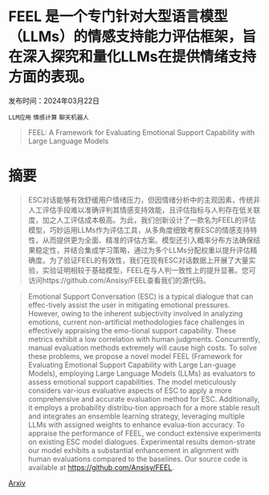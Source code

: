# FEEL 是一个专门针对大型语言模型（LLMs）的情感支持能力评估框架，旨在深入探究和量化LLMs在提供情绪支持方面的表现。

发布时间：2024年03月22日

`LLM应用` `情感计算` `聊天机器人`

> FEEL: A Framework for Evaluating Emotional Support Capability with Large Language Models

# 摘要

> ESC对话能够有效舒缓用户情绪压力，但因情绪分析中的主观因素，传统非人工评估手段难以准确评判其情感支持效能，且评估指标与人判存在低关联度，加之人工评估成本极高。为此，我们创新设计了一款名为FEEL的评估模型，巧妙运用LLMs作为评估工具，从多角度细致考察ESC的情感支持特性，从而提供更为全面、精准的评估方案。模型还引入概率分布方法确保结果稳定性，并结合集成学习策略，通过为多个LLMs分配权重以提升评估精确度。为了验证FEEL的有效性，我们在现有ESC对话数据上开展了大量实验，实验证明相较于基础模型，FEEL在与人判一致性上的提升显著。您可访问https://github.com/Ansisy/FEEL查看我们的源代码。

> Emotional Support Conversation (ESC) is a typical dialogue that can effec-tively assist the user in mitigating emotional pressures. However, owing to the inherent subjectivity involved in analyzing emotions, current non-artificial methodologies face challenges in effectively appraising the emo-tional support capability. These metrics exhibit a low correlation with human judgments. Concurrently, manual evaluation methods extremely will cause high costs. To solve these problems, we propose a novel model FEEL (Framework for Evaluating Emotional Support Capability with Large Lan-guage Models), employing Large Language Models (LLMs) as evaluators to assess emotional support capabilities. The model meticulously considers var-ious evaluative aspects of ESC to apply a more comprehensive and accurate evaluation method for ESC. Additionally, it employs a probability distribu-tion approach for a more stable result and integrates an ensemble learning strategy, leveraging multiple LLMs with assigned weights to enhance evalua-tion accuracy. To appraise the performance of FEEL, we conduct extensive experiments on existing ESC model dialogues. Experimental results demon-strate our model exhibits a substantial enhancement in alignment with human evaluations compared to the baselines. Our source code is available at https://github.com/Ansisy/FEEL.

[Arxiv](https://arxiv.org/abs/2403.15699)